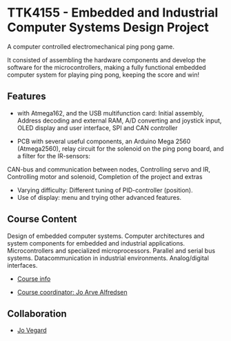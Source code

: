 
# TTK4155 - Embedded and Industrial Computer Systems Design Project

A computer controlled electromechanical ping pong game. 

It consisted of assembling the hardware components and develop the software for the microcontrollers, making a fully functional embedded computer system for playing ping pong, keeping the score and win!


## Features

-  with Atmega162, and the USB multifunction card:
 Initial assembly, Address decoding and external RAM, A/D converting and joystick input, OLED display and user interface, SPI and CAN controller

 - PCB with several useful components, an Arduino Mega 2560 (Atmega2560), relay circuit for the solenoid on the ping pong board, and a filter for the IR-sensors:

  CAN-bus and communication between nodes, Controlling servo and IR, Controlling motor and solenoid, Completion of the project and extras

- Varying difficulty: Different tuning of PID-controller (position).
- Use of display: menu and trying other advanced features.






##  Course Content

Design of embedded computer systems. Computer architectures and system components for embedded and industrial applications. Microcontrollers and specialized microprocessors. Parallel and serial bus systems. Datacommunication in industrial environments. Analog/digital interfaces.

- [Course info](https://www.ntnu.edu/studies/courses/TTK4155#tab=omEmnet)

- [Course coordinator: Jo Arve Alfredsen](https://www.ntnu.edu/employees/alfredse)


## Collaboration

- [Jo Vegard](https://github.com/jovm1)


